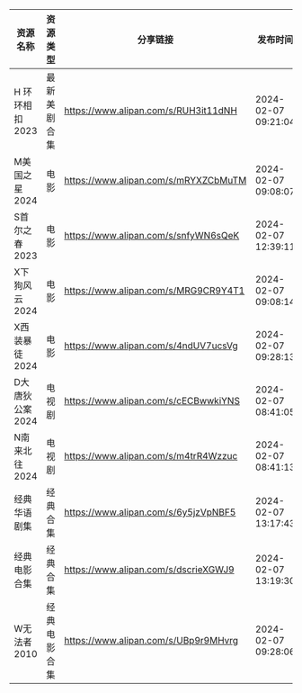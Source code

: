 | 资源名称       | 资源类型   | 分享链接                                 | 发布时间                |
| ---------- | ------ | ------------------------------------ | ------------------- |
| H 环环相扣2023 | 最新美剧合集 | https://www.alipan.com/s/RUH3it11dNH | 2024-02-07 09:21:04 |
| M美国之星2024  | 电影     | https://www.alipan.com/s/mRYXZCbMuTM | 2024-02-07 09:08:07 |
| S首尔之春2023  | 电影     | https://www.alipan.com/s/snfyWN6sQeK | 2024-02-07 12:39:11 |
| X下狗风云2024  | 电影     | https://www.alipan.com/s/MRG9CR9Y4T1 | 2024-02-07 09:08:14 |
| X西装暴徒2024  | 电影     | https://www.alipan.com/s/4ndUV7ucsVg | 2024-02-07 09:28:13 |
| D大唐狄公案2024 | 电视剧    | https://www.alipan.com/s/cECBwwkiYNS | 2024-02-07 08:41:05 |
| N南来北往2024  | 电视剧    | https://www.alipan.com/s/m4trR4Wzzuc | 2024-02-07 08:41:13 |
| 经典华语剧集     | 经典合集   | https://www.alipan.com/s/6y5jzVpNBF5 | 2024-02-07 13:17:43 |
| 经典电影合集     | 经典合集   | https://www.alipan.com/s/dscrieXGWJ9 | 2024-02-07 13:19:30 |
| W无法者2010   | 经典电影合集 | https://www.alipan.com/s/UBp9r9MHvrg | 2024-02-07 09:28:06 |
